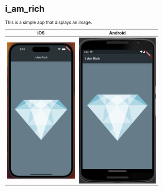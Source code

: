 # i_am_rich

This is a simple app that displays an image.

| iOS | Android |
|--|--|
|![iOS_Rich](../screenshots/iphone14ProMax_4.png)|![Android_Rich](../screenshots/nexus6_4.png)|
